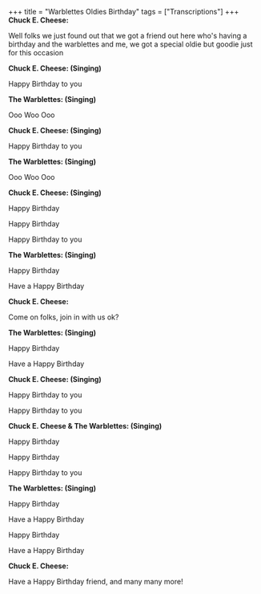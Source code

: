 +++
title = "Warblettes Oldies Birthday"
tags = ["Transcriptions"]
+++
**Chuck E. Cheese:**

Well folks we just found out that we got a friend out here who's having a birthday and the warblettes and me, we got a special oldie but goodie just for this occasion

**Chuck E. Cheese: (Singing)**

Happy Birthday to you

**The Warblettes: (Singing)**

Ooo Woo Ooo

**Chuck E. Cheese: (Singing)**

Happy Birthday to you

**The Warblettes: (Singing)**

Ooo Woo Ooo

**Chuck E. Cheese: (Singing)**

Happy Birthday

Happy Birthday

Happy Birthday to you

**The Warblettes: (Singing)**

Happy Birthday 

Have a Happy Birthday

**Chuck E. Cheese:**

Come on folks, join in with us ok?

**The Warblettes: (Singing)**

Happy Birthday 

Have a Happy Birthday

**Chuck E. Cheese: (Singing)**

Happy Birthday to you

Happy Birthday to you

**Chuck E. Cheese & The Warblettes: (Singing)**

Happy Birthday

Happy Birthday

Happy Birthday to you

**The Warblettes: (Singing)**

Happy Birthday 

Have a Happy Birthday

Happy Birthday 

Have a Happy Birthday

**Chuck E. Cheese:**

Have a Happy Birthday friend, and many many more!
